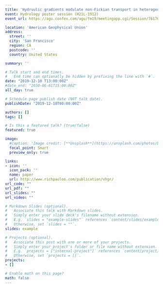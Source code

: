 ```yaml
---
title: 'Hydruulic gradients modulate non-Fickian transport in heterogeneous porous media'
event: Hydrology poster session (H21L-1912)
event_url: https://agu.confex.com/agu/fm19/meetingapp.cgi/Session/76176

location: 'American Geophysical Union'
address:
  street: ''
  city: 'San Francisco'
  region: CA
  postcode: ''
  country: United States

summary: ''

# Talk start and end times.
#   End time can optionally be hidden by prefixing the line with `#`.
date: "2019-12-10 T13:00:00Z"
#date_end: "2030-06-01T15:00:00Z"
all_day: true

# Schedule page publish date (NOT talk date).
publishDate: "2019-12-10T00:00:00Z"

authors: []
tags: []

# Is this a featured talk? (true/false)
featured: true

image:
  #caption: 'Image credit: [**Unsplash**](https://unsplash.com/photos/bzdhc5b3Bxs)'
  focal_point: Smart
  preview_only: true

links:
- icon: ''
  icon_pack: ''
  name: paper
  url: http://www.richpauloo.com/publication/vhgr/
url_code: ""
url_pdf: ""
url_slides: ""
url_video: ""

# Markdown Slides (optional).
#   Associate this talk with Markdown slides.
#   Simply enter your slide deck's filename without extension.
#   E.g. `slides = "example-slides"` references `content/slides/example-slides.md`.
#   Otherwise, set `slides = ""`.
slides: example

# Projects (optional).
#   Associate this post with one or more of your projects.
#   Simply enter your project's folder or file name without extension.
#   E.g. `projects = ["internal-project"]` references `content/project/deep-learning/index.md`.
#   Otherwise, set `projects = []`.
projects:
- []

# Enable math on this page?
math: false
--- 
```




<script async class="speakerdeck-embed" data-id="7d2764ec062c4079908625f3b50aacfb" data-ratio="1.49926793557833" src="//speakerdeck.com/assets/embed.js"></script>

